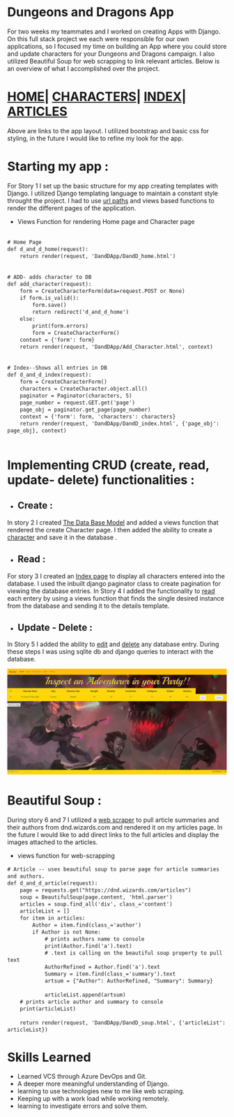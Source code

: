 # Dungeons and Dragons App
For two weeks my teammates and I worked on creating  Apps with Django. On this full stack project we each were responsible for our own applications, so I focused my time on building an App where you could store and update characters for your Dungeons and Dragons campaign. I also utilized Beautiful Soup for web scrapping to link relevant articles. Below is an overview of what I accomplished over the project.
# [HOME](https://github.com/Driventobraise/PythonLiveProject/blob/main/home2.png)| [CHARACTERS](https://github.com/Driventobraise/PythonLiveProject/blob/main/add_character2.png)| [INDEX](https://github.com/Driventobraise/PythonLiveProject/blob/main/indexpg2.png)| [ARTICLES](https://github.com/Driventobraise/PythonLiveProject/blob/main/webscraperpg2.png)
Above are links to the app layout. I utilized bootstrap and basic css for styling, in the future I would like to refine my look for the app.
# Starting my app :
For Story 1 I set up the basic structure for my app creating templates with Django. I utilized Django templating language to maintain a constant style throught the project. I had to use [url paths](https://github.com/Driventobraise/PythonLiveProject/blob/main/urlpatterns.png) and views based functions to render the different pages of the application.
* Views Function for rendering Home page and Character page
```

# Home Page
def d_and_d_home(request):
    return render(request, 'DandDApp/DandD_home.html')


# ADD- adds character to DB
def add_character(request):
    form = CreateCharacterForm(data=request.POST or None)
    if form.is_valid():
        form.save()
        return redirect('d_and_d_home')
    else:
        print(form.errors)
        form = CreateCharacterForm()
    context = {'form': form}
    return render(request, 'DandDApp/Add_Character.html', context)


# Index--Shows all entries in DB
def d_and_d_index(request):
    form = CreateCharacterForm()
    characters = CreateCharacter.object.all()
    paginator = Paginator(characters, 5)
    page_number = request.GET.get('page')
    page_obj = paginator.get_page(page_number)
    context = {'form': form, 'characters': characters}
    return render(request, 'DandDApp/DandD_index.html', {'page_obj': page_obj}, context)
    
```
# Implementing CRUD (create, read, update- delete) functionalities :
* ## Create :
In story 2 I created [The Data Base Model](https://github.com/Driventobraise/PythonLiveProject/blob/main/DBmodel.png) and added a views function that rendered the create Character  page. I then added the ability to create a [character](https://github.com/Driventobraise/PythonLiveProject/blob/main/views1.png) and save it in the database .  
* ## Read :
For story 3 I created an [Index page](https://github.com/Driventobraise/PythonLiveProject/blob/main/index.png) to display all characters entered into the database. I used the inbuilt django paginator class to create pagination for viewing the database entries. In Story 4 I added the functionality to [read](https://github.com/Driventobraise/PythonLiveProject/blob/main/detailspage.png) each entery by using a views function that finds the single desired instance from the database and sending it to the details template.
* ## Update - Delete :
In Story 5 I added the ability to [edit](https://github.com/Driventobraise/PythonLiveProject/blob/main/editpage.png) and [delete](https://github.com/Driventobraise/PythonLiveProject/blob/main/views2.png) any database entry. During these steps I was using sqlite db and django queries to interact with the database.

<img src="https://github.com/Driventobraise/PythonLiveProject/blob/main/edited_delete2.png">

# Beautiful Soup :
During story 6 and 7 I utilized a [web scraper](https://github.com/Driventobraise/PythonLiveProject/blob/main/views4.png) to pull article summaries and their authors from dnd.wizards.com and rendered it on my articles page. In the future I would like to add direct links to the full articles and display the images attached to the articles.

* views function for web-scrapping
```
# Article -- uses beautiful soup to parse page for article summaries and authors.
def d_and_d_article(request):
    page = requests.get("https://dnd.wizards.com/articles")
    soup = BeautifulSoup(page.content, 'html.parser')
    articles = soup.find_all('div', class_='content')
    articleList = []
    for item in articles:
        Author = item.find(class_='author')
        if Author is not None:
            # prints authors name to console
            print(Author.find('a').text)
            # .text is calling on the beautiful soup property to pull text
            AuthorRefined = Author.find('a').text
            Summary = item.find(class_='summary').text
            artsum = {"Author": AuthorRefined, "Summary": Summary}

            articleList.append(artsum)
    # prints article author and summary to console 
    print(articleList)

    return render(request, 'DandDApp/DandD_soup.html', {'articleList': articleList})

```
# Skills Learned
* Learned VCS through Azure DevOps and Git.
* A deeper more meaningful understanding of Django.
* learning to use technologies new to me like web scraping.
* Keeping up with a work load while working remotely.
* learning to investigate errors and solve them.
